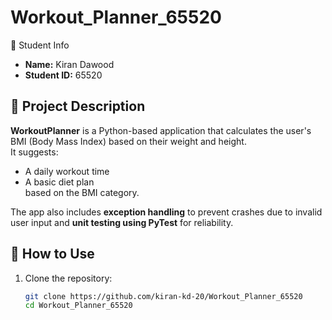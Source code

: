 # Workout_Planner_65520
👤 Student Info
- **Name:** Kiran Dawood 
- **Student ID:** 65520

## 📝 Project Description
**WorkoutPlanner** is a Python-based application that calculates the user's BMI (Body Mass Index) based on their weight and height.  
It suggests:
- A daily workout time
- A basic diet plan  
based on the BMI category.

The app also includes **exception handling** to prevent crashes due to invalid user input and **unit testing using PyTest** for reliability.

## 🚀 How to Use

1. Clone the repository:
   ```bash
   git clone https://github.com/kiran-kd-20/Workout_Planner_65520
   cd Workout_Planner_65520
